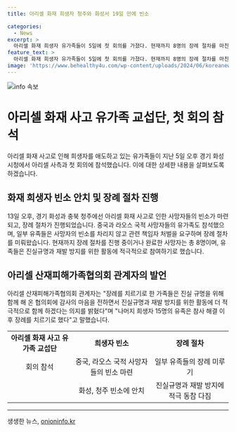 ```yaml
---
title: 아리셀 화재 희생자 청주와 화성서 19일 만에 빈소

categories:
  - News
excerpt: >
  아리셀 화재 희생자 유가족들이 5일에 첫 회의를 가졌다. 현재까지 8명의 장례 절차를 마친 상태이며, 나머지 15명의 유족은 참사 해결 이후 장례를 치를 예정이다. 이에 앞서 당초 장례를 미뤄왔던 유가족들은 관련 책임자 처벌과 함께 진실규명과 재발 방지를 위한 활동에 더 적극적으로 참여하겠다는 뜻을 밝혔다. 특히, 아리셀 산재피해가족협의회 관계자는 유족들이 진실규명을 위해 협의회에 감사의 마음을 전하면서 활동에 더 적극적으로 동참하겠다는 뜻을 밝혔다.
feature_text: >
  아리셀 화재 희생자 유가족들이 5일에 첫 회의를 가졌다. 현재까지 8명의 장례 절차를 마친 상태이며, 나머지 15명의 유족은 참사 해결 이후 장례를 치를 예정이다. 이에 앞서 당초 장례를 미뤄왔던 유가족들은 관련 책임자 처벌과 함께 진실규명과 재발 방지를 위한 활동에 더 적극적으로 참여하겠다는 뜻을 밝혔다. 특히, 아리셀 산재피해가족협의회 관계자는 유족들이 진실규명을 위해 협의회에 감사의 마음을 전하면서 활동에 더 적극적으로 동참하겠다는 뜻을 밝혔다.
image: 'https://www.behealthy4u.com/wp-content/uploads/2024/06/koreanews.jpg'
---
```


<p><img src="https://www.behealthy4u.com/wp-content/uploads/2024/06/koreanews.jpg" alt="info 속보" /></p>

<h1>아리셀 화재 사고 유가족 교섭단, 첫 회의 참석</h1>

<p data-ke-size="size16">아리셀 화재 사고로 인해 희생자를 애도하고 있는 유가족들이 지난 5일 오후 경기 화성시청에서 아리셀 사측과 첫 회의에 참석했습니다. 이에 대한 상세한 내용을 살펴보도록 하겠습니다.</p>

<h2>화재 희생자 빈소 안치 및 장례 절차 진행</h2>

<p data-ke-size="size16">13일 오후, 경기 화성과 충북 청주에선 아리셀 화재 사고로 인한 사망자들의 빈소가 마련되고, 장례 절차가 진행되었습니다. 중국과 라오스 국적 사망자들의 유가족도 참석했으며, 일부 유족들은 사망자의 빈소를 차리지 않고 관련 책임자 처벌을 요구하며 장례 절차를 미뤄왔습니다. 현재까지 장례 절차를 진행 중이거나 완료한 사망자는 총 8명이며, 유족들은 진실규명과 재발 방지를 위한 활동에 적극적으로 참여하기로 했습니다.</p>

<h2>아리셀 산재피해가족협의회 관계자의 발언</h2>

<p data-ke-size="size16">아리셀 산재피해가족협의회 관계자는 "장례를 치르기로 한 가족들은 진실 규명을 위해 함께 해 온 협의회에 감사의 마음을 전하면서 진실규명과 재발 방지를 위한 활동에 더 적극적으로 함께 하겠다는 의지를 밝혔다"며 "나머지 희생자 15명의 유족은 참사 해결 이후 장례를 치르기로 했다"고 말했습니다.</p>

<table>
    <tbody>
        <tr>
            <td style="text-align: center; height: 17px;"><b>아리셀 화재 사고 유가족 교섭단</b></td>
            <td style="text-align: center; height: 17px;"><b>희생자 빈소</b></td>
            <td style="text-align: center; height: 17px;"><b>장례 절차</b></td>
        </tr>
        <tr>
            <td style="text-align: center; height: 17px;">회의 참석</td>
            <td style="text-align: center; height: 17px;">중국, 라오스 국적 사망자들의 빈소 마련</td>
            <td style="text-align: center; height: 17px;">일부 유족들의 장례 미루기</td>
        </tr>
        <tr>
            <td style="text-align: center; height: 17px;"></td>
            <td style="text-align: center; height: 17px;">화성, 청주 빈소에 안치</td>
            <td style="text-align: center; height: 17px;">진실규명과 재발 방지에 적극 동참 다짐</td>
        </tr>
    </tbody>
</table>

<p><hr></p>
생생한 뉴스, <a href="https://onioninfo.kr" rel="dofollow">onioninfo.kr</a>



